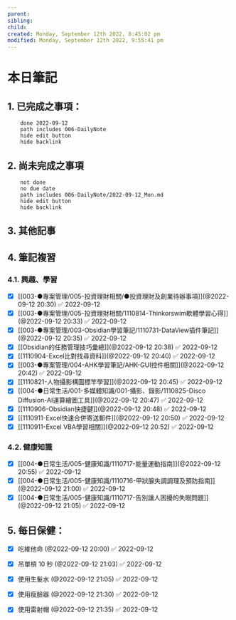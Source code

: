 ```yaml
---
parent: 
sibling: 
child: 
created: Monday, September 12th 2022, 8:45:02 pm
modified: Monday, September 12th 2022, 9:55:41 pm
---
```


# 本日筆記


## 1. 已完成之事項：
```tasks
	done 2022-09-12
	path includes 006-DailyNote
	hide edit button 
	hide backlink
```

## 2. 尚未完成之事項
```tasks
	not done
	no due date
	path includes 006-DailyNote/2022-09-12_Mon.md
	hide edit button 
	hide backlink
```

## 3. 其他記事

## 4. 筆記複習
### 4.1. 興趣、學習
- [x] [[003-●專案管理/005-投資理財相關/●投資理財及創業待辦事項]](@2022-09-12 20:30) ✅ 2022-09-12
- [x] [[003-●專案管理/005-投資理財相關/1110814-Thinkorswim軟體學習心得]](@2022-09-12 20:33) ✅ 2022-09-12
- [x] [[003-●專案管理/003-Obsidian學習筆記/1110731-DataView插件筆記]](@2022-09-12 20:35) ✅ 2022-09-12
- [x] [[Obsidian的任務管理技巧彙總]](@2022-09-12 20:38) ✅ 2022-09-12
- [x] [[1110904-Excel比對找尋資料]](@2022-09-12 20:40) ✅ 2022-09-12
- [x] [[003-●專案管理/004-AHK學習筆記/AHK-GUI控件相關]](@2022-09-12 20:42) ✅ 2022-09-12
- [x] [[1110821-人物攝影構圖標竿學習]](@2022-09-12 20:45) ✅ 2022-09-12
- [x] [[004-●日常生活/001-多媒體知識/001-攝影、錄影/1110825-Disco Diffusion-AI運算繪圖工具]](@2022-09-12 20:47) ✅ 2022-09-12
- [x] [[1110906-Obsidian快捷鍵]](@2022-09-12 20:48) ✅ 2022-09-12
- [x] [[1110911-Excel快速合併寄送郵件]](@2022-09-12 20:50) ✅ 2022-09-12
- [x] [[1110911-Excel VBA學習相關]](@2022-09-12 20:52) ✅ 2022-09-12

### 4.2. 健康知識
- [x] [[004-●日常生活/005-健康知識/1110717-能量運動指南]](@2022-09-12 20:55) ✅ 2022-09-12
- [x] [[004-●日常生活/005-健康知識/1110716-甲狀腺失調調理及預防指南]](@2022-09-12 21:00) ✅ 2022-09-12
- [x] [[004-●日常生活/005-健康知識/1110717-告別讓人困擾的失眠問題]](@2022-09-12 21:05) ✅ 2022-09-12

## 5. 每日保健：
- [x] 吃維他命 (@2022-09-12 20:00) ✅ 2022-09-12
- [x] 吊單槓 10 秒 (@2022-09-12 21:03) ✅ 2022-09-12
- [x] 使用生髮水 (@2022-09-12 21:05) ✅ 2022-09-12
- [x] 使用瘦臉器 (@2022-09-12 21:30) ✅ 2022-09-12
- [x] 使用雷射帽 (@2022-09-12 21:35) ✅ 2022-09-12


